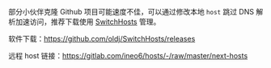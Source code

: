 部分小伙伴克隆 Github 项目可能速度不佳，可以通过修改本地 `host` 跳过 DNS 解析加速访问，推荐下载使用 [SwitchHosts](https://github.com/oldj/SwitchHosts) 管理。

软件下载：https://github.com/oldj/SwitchHosts/releases

远程 host 链接：https://gitlab.com/ineo6/hosts/-/raw/master/next-hosts